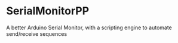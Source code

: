 # SerialMonitorPP
A better Arduino Serial Monitor, with a scripting engine to automate send/receive sequences
